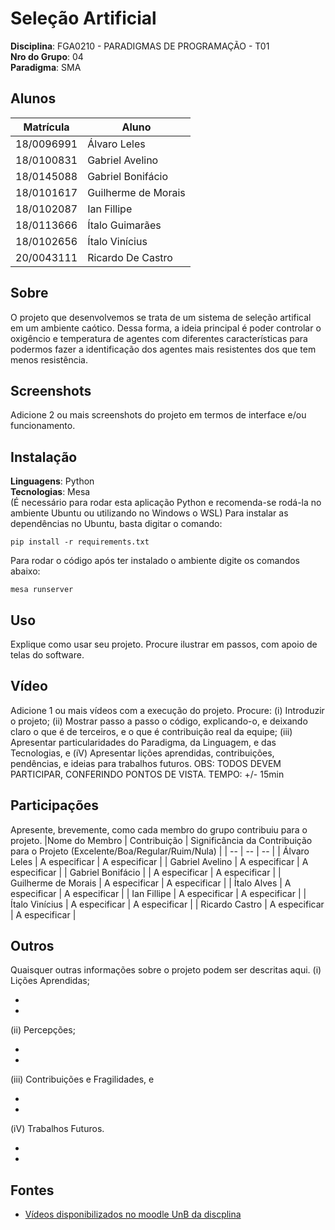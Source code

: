 # Seleção Artificial

**Disciplina**: FGA0210 - PARADIGMAS DE PROGRAMAÇÃO - T01 <br>
**Nro do Grupo**: 04<br>
**Paradigma**: SMA<br>

## Alunos
|Matrícula | Aluno |
| -- | -- |
| 18/0096991  |  Álvaro Leles |
| 18/0100831  |  Gabriel Avelino |
| 18/0145088  |  Gabriel Bonifácio |
| 18/0101617  |  Guilherme de Morais |
| 18/0102087  |  Ian Fillipe |
| 18/0113666  |  Ítalo Guimarães |
| 18/0102656  |  Ítalo Vinícius |
| 20/0043111  |  Ricardo De Castro |

## Sobre 

O projeto que desenvolvemos se trata de um sistema de seleção artifical em um ambiente caótico. Dessa forma, a ideia principal é poder controlar o oxigêncio e temperatura de agentes com diferentes características para podermos fazer a identificação dos agentes mais resistentes dos que tem menos resistência.

## Screenshots
Adicione 2 ou mais screenshots do projeto em termos de interface e/ou funcionamento.

## Instalação 
**Linguagens**: Python<br>
**Tecnologias**: Mesa<br>
(É necessário para rodar esta aplicação Python e recomenda-se rodá-la no ambiente Ubuntu ou utilizando no Windows o WSL)
Para instalar as dependências no Ubuntu, basta digitar o comando:
```
pip install -r requirements.txt
```
Para rodar o código após ter instalado o ambiente digite os comandos abaixo:

```
mesa runserver
```

## Uso 
Explique como usar seu projeto.
Procure ilustrar em passos, com apoio de telas do software.

## Vídeo
Adicione 1 ou mais vídeos com a execução do projeto.
Procure: 
(i) Introduzir o projeto;
(ii) Mostrar passo a passo o código, explicando-o, e deixando claro o que é de terceiros, e o que é contribuição real da equipe;
(iii) Apresentar particularidades do Paradigma, da Linguagem, e das Tecnologias, e
(iV) Apresentar lições aprendidas, contribuições, pendências, e ideias para trabalhos futuros.
OBS: TODOS DEVEM PARTICIPAR, CONFERINDO PONTOS DE VISTA.
TEMPO: +/- 15min

## Participações
Apresente, brevemente, como cada membro do grupo contribuiu para o projeto.
|Nome do Membro | Contribuição | Significância da Contribuição para o Projeto (Excelente/Boa/Regular/Ruim/Nula) |
| -- | -- | -- |
| Álvaro Leles  | A especificar  | A especificar |
| Gabriel Avelino  | A especificar  | A especificar |
| Gabriel Bonifácio  | | A especificar  | A especificar |
| Guilherme de Morais  | A especificar  | A especificar |
| Ítalo Alves  | A especificar  | A especificar |
| Ian Fillipe | A especificar  | A especificar |
| Ítalo Vinícius | A especificar  | A especificar |
| Ricardo Castro  | A especificar  | A especificar |

## Outros 
Quaisquer outras informações sobre o projeto podem ser descritas aqui.
(i) Lições Aprendidas;

- 
- 

(ii) Percepções;

-
-

(iii) Contribuições e Fragilidades, e

-
-

(iV) Trabalhos Futuros.

-
-

## Fontes

- [Vídeos disponibilizados no moodle UnB da discplina](https://aprender3.unb.br/course/view.php?id=14113)

